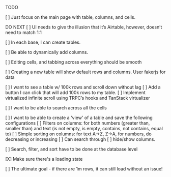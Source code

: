 TODO

[ ] Just focus on the main page with table, columns, and cells.

DO NEXT
[ ] UI needs to give the illusion that it’s Airtable, however, doesn’t need to match 1:1

[ ] In each base, I can create tables.

[ ] Be able to dynamically add columns.

[ ] Editing cells, and tabbing across everything should be smooth

[ ] Creating a new table will show default rows and columns. User fakerjs for data

[ ] I want to see a table w/ 100k rows and scroll down without lag
  [ ] Add a button I can click that will add 100k rows to my table.
  [ ] Implement virtualized infinite scroll using TRPC’s hooks and TanStack virtualizer

[ ] I want to be able to search across all the cells

[ ] I want to be able to create a 'view' of a table and save the following configurations
  [ ] Filters on columns: for both numbers (greater than, smaller than) and text (is not empty, is empty, contains, not contains, equal to)
  [ ] Simple sorting on columns: for text A→Z, Z→A, for numbers, do decreasing or increasing
  [ ] Can search through 
  [ ] hide/show columns.

[ ] Search, filter, and sort have to be done at the database level

[X] Make sure there's a loading state

[ ] The ultimate goal - if there are 1m rows, it can still load without an issue!